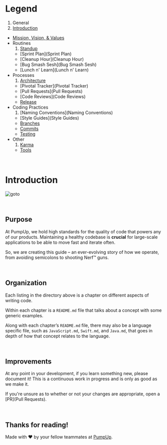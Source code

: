 # Legend

1. General
  1. [Introduction](#introduction)
  * [Mission, Vision, & Values](Mission,%20Vision,%20&%20Values)
* Routines
  1. [Standup](Standup)
  * [Sprint Plan](Sprint Plan)
  * [Cleanup Hour](Cleanup Hour)
  * [Bug Smash Sesh](Bug Smash Sesh)
  * [Lunch n' Learn](Lunch n' Learn)
* Processes
  1. [Architecture](Architecture)
  * [Pivotal Tracker](Pivotal Tracker)
  * [Pull Requests](Pull Requests)
  * [Code Reviews](Code Reviews)
  * [Release](Release)
* Coding Practices
  1. [Naming Conventions](Naming Conventions)
  * [Style Guides](Style Guides)
  * [Branches](Branches)
  * [Commits](Commits)
  * [Testing](Testing)
* Other
  1. [Karma](Karma)
  * [Tools](Tools)

<br />

# Introduction

![goto](http://imgs.xkcd.com/comics/goto.png)

<br />

## Purpose

At PumpUp, we hold high standards for the quality of code that powers any of our products. Maintaining a healthy codebase is **crucial** for large-scale applications to be able to move fast and iterate often.

So, we are creating this guide – an ever-evolving story of how we operate, from avoiding semicolons to shooting Nerf™ guns.

<br />

## Organization

Each listing in the directory above is a chapter on different aspects of writing code.

Within each chapter is a `README.md` file that talks about a concept with some generic examples.

Along with each chapter’s `README.md` file, there may also be a language specific file, such as `JavaScript.md`, `Swift.md`, and `Java.md`, that goes in depth of how that concept relates to the language.

<br />

## Improvements

At any point in your development, if you learn something new, please document it! This is a continuous work in progress and is only as good as we make it.

If you're unsure as to whether or not your changes are appropriate, open a [PR](Pull Requests).

<br />

## Thanks for reading!

Made with :heart: by your fellow teammates at [PumpUp](http://pumpup.com).

